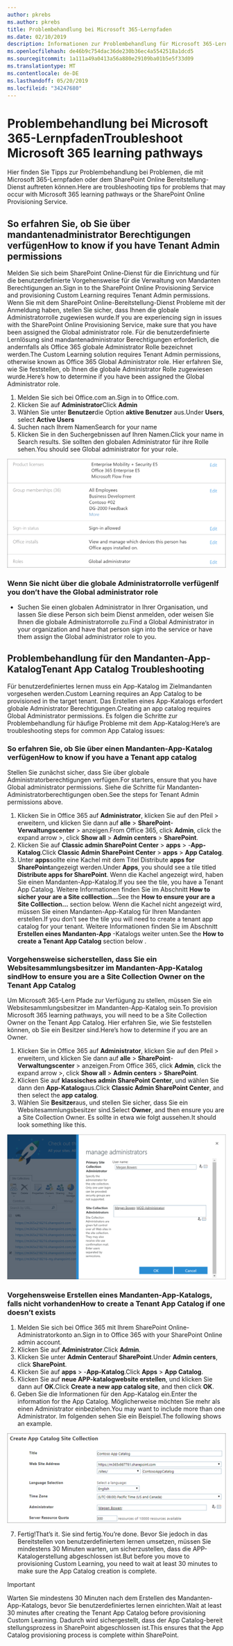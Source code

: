 ```yaml
---
author: pkrebs
ms.author: pkrebs
title: Problembehandlung bei Microsoft 365-Lernpfaden
ms.date: 02/10/2019
description: Informationen zur Problembehandlung für Microsoft 365-Lern Pfade
ms.openlocfilehash: de46b9c754dac36de230b36ec4a5542518a1dcd5
ms.sourcegitcommit: 1a111a49a0413a56a880e29109ba01b5e5f33d09
ms.translationtype: MT
ms.contentlocale: de-DE
ms.lasthandoff: 05/20/2019
ms.locfileid: "34247680"
---
```

# <a name="troubleshoot-microsoft-365-learning-pathways"></a><span data-ttu-id="5943d-103">Problembehandlung bei Microsoft 365-Lernpfaden</span><span class="sxs-lookup"><span data-stu-id="5943d-103">Troubleshoot Microsoft 365 learning pathways</span></span>

<span data-ttu-id="5943d-104">Hier finden Sie Tipps zur Problembehandlung bei Problemen, die mit Microsoft 365-Lernpfaden oder dem SharePoint Online Bereitstellung-Dienst auftreten können.</span><span class="sxs-lookup"><span data-stu-id="5943d-104">Here are troubleshooting tips for problems that may occur with Microsoft 365 learning pathways or the SharePoint Online Provisioning Service.</span></span>

## <a name="how-to-know-if-you-have-tenant-admin-permissions"></a><span data-ttu-id="5943d-105">So erfahren Sie, ob Sie über mandantenadministrator Berechtigungen verfügen</span><span class="sxs-lookup"><span data-stu-id="5943d-105">How to know if you have Tenant Admin permissions</span></span>

<span data-ttu-id="5943d-106">Melden Sie sich beim SharePoint Online-Dienst für die Einrichtung und für die benutzerdefinierte Vorgehensweise für die Verwaltung von Mandanten Berechtigungen an.</span><span class="sxs-lookup"><span data-stu-id="5943d-106">Sign in to the SharePoint Online Provisioning Service and provisioning Custom Learning requires Tenant Admin permissions.</span></span> <span data-ttu-id="5943d-107">Wenn Sie mit dem SharePoint Online-Bereitstellung-Dienst Probleme mit der Anmeldung haben, stellen Sie sicher, dass Ihnen die globale Administratorrolle zugewiesen wurde.</span><span class="sxs-lookup"><span data-stu-id="5943d-107">If you are experiencing sign in issues with the SharePoint Online Provisioning Service, make sure that you have been assigned the Global administrator role.</span></span> <span data-ttu-id="5943d-108">Für die benutzerdefinierte Lernlösung sind mandantenadministrator Berechtigungen erforderlich, die andernfalls als Office 365 globale Administrator Rolle bezeichnet werden.</span><span class="sxs-lookup"><span data-stu-id="5943d-108">The Custom Learning solution requires Tenant Admin permissions, otherwise known as Office 365 Global Administrator role.</span></span> <span data-ttu-id="5943d-109">Hier erfahren Sie, wie Sie feststellen, ob Ihnen die globale Administrator Rolle zugewiesen wurde.</span><span class="sxs-lookup"><span data-stu-id="5943d-109">Here’s how to determine if you have been assigned the Global Administrator role.</span></span>

1.  <span data-ttu-id="5943d-110">Melden Sie sich bei Office.com an.</span><span class="sxs-lookup"><span data-stu-id="5943d-110">Sign in to Office.com.</span></span>
2.  <span data-ttu-id="5943d-111">Klicken Sie auf **Administrator**</span><span class="sxs-lookup"><span data-stu-id="5943d-111">Click **Admin**</span></span>
3.  <span data-ttu-id="5943d-112">Wählen Sie unter **Benutzer**die Option **aktive Benutzer** aus.</span><span class="sxs-lookup"><span data-stu-id="5943d-112">Under **Users**, select **Active Users**</span></span>
4.  <span data-ttu-id="5943d-113">Suchen nach Ihrem Namen</span><span class="sxs-lookup"><span data-stu-id="5943d-113">Search for your name</span></span>
5.  <span data-ttu-id="5943d-114">Klicken Sie in den Suchergebnissen auf Ihren Namen.</span><span class="sxs-lookup"><span data-stu-id="5943d-114">Click your name in Search results.</span></span> <span data-ttu-id="5943d-115">Sie sollten den globalen Administrator für ihre Rolle sehen.</span><span class="sxs-lookup"><span data-stu-id="5943d-115">You should see Global administrator for your role.</span></span>

![CG-globaladminrole. png](media/cg-globaladminrole.png)

### <a name="if-you-dont-have-the-global-administrator-role"></a><span data-ttu-id="5943d-117">Wenn Sie nicht über die globale Administratorrolle verfügen</span><span class="sxs-lookup"><span data-stu-id="5943d-117">If you don’t have the Global administrator role</span></span>
- <span data-ttu-id="5943d-118">Suchen Sie einen globalen Administrator in Ihrer Organisation, und lassen Sie diese Person sich beim Dienst anmelden, oder weisen Sie Ihnen die globale Administratorrolle zu.</span><span class="sxs-lookup"><span data-stu-id="5943d-118">Find a Global Administrator in your organization and have that person sign into the service or have them assign the Global administrator role to you.</span></span>

## <a name="tenant-app-catalog-troubleshooting"></a><span data-ttu-id="5943d-119">Problembehandlung für den Mandanten-App-Katalog</span><span class="sxs-lookup"><span data-stu-id="5943d-119">Tenant App Catalog Troubleshooting</span></span>
<span data-ttu-id="5943d-120">Für benutzerdefiniertes lernen muss ein App-Katalog im Zielmandanten vorgesehen werden.</span><span class="sxs-lookup"><span data-stu-id="5943d-120">Custom Learning requires an App Catalog to be provisioned in the target tenant.</span></span> <span data-ttu-id="5943d-121">Das Erstellen eines App-Katalogs erfordert globale Administrator Berechtigungen.</span><span class="sxs-lookup"><span data-stu-id="5943d-121">Creating an app catalog requires Global Administrator permissions.</span></span> <span data-ttu-id="5943d-122">Es folgen die Schritte zur Problembehandlung für häufige Probleme mit dem App-Katalog:</span><span class="sxs-lookup"><span data-stu-id="5943d-122">Here’s are troubleshooting steps for common App Catalog issues:</span></span>

### <a name="how-to-know-if-you-have-a-tenant-app-catalog"></a><span data-ttu-id="5943d-123">So erfahren Sie, ob Sie über einen Mandanten-App-Katalog verfügen</span><span class="sxs-lookup"><span data-stu-id="5943d-123">How to know if you have a Tenant app catalog</span></span> 
<span data-ttu-id="5943d-124">Stellen Sie zunächst sicher, dass Sie über globale Administratorberechtigungen verfügen.</span><span class="sxs-lookup"><span data-stu-id="5943d-124">For starters, ensure that you have Global administrator permissions.</span></span> <span data-ttu-id="5943d-125">Siehe die Schritte für Mandanten-Administratorberechtigungen oben.</span><span class="sxs-lookup"><span data-stu-id="5943d-125">See the steps for Tenant Admin permissions above.</span></span>

1. <span data-ttu-id="5943d-126">Klicken Sie in Office 365 auf **Administrator**, klicken Sie auf den Pfeil > erweitern, und klicken Sie dann auf **alle** > **SharePoint**-**Verwaltungscenter** > anzeigen.</span><span class="sxs-lookup"><span data-stu-id="5943d-126">From Office 365, click **Admin**, click the expand arrow >, click **Show all** > **Admin centers** > **SharePoint**.</span></span>
2. <span data-ttu-id="5943d-127">Klicken Sie auf **Classic admin SharePoint Center** > **apps** > -**App-Katalog**.</span><span class="sxs-lookup"><span data-stu-id="5943d-127">Click **Classic Admin SharePoint Center** > **apps** > **App Catalog**.</span></span>
3. <span data-ttu-id="5943d-128">Unter **apps**sollte eine Kachel mit dem Titel Distribute **apps for SharePoint**angezeigt werden.</span><span class="sxs-lookup"><span data-stu-id="5943d-128">Under **Apps**, you should see a tile titled **Distribute apps for SharePoint**.</span></span> <span data-ttu-id="5943d-129">Wenn die Kachel angezeigt wird, haben Sie einen Mandanten-App-Katalog.</span><span class="sxs-lookup"><span data-stu-id="5943d-129">If you see the tile, you have a Tenant App Catalog.</span></span> <span data-ttu-id="5943d-130">Weitere Informationen finden Sie im Abschnitt **How to sicher your are a Site colllection...**</span><span class="sxs-lookup"><span data-stu-id="5943d-130">See the **How to ensure your are a Site Colllection...** section below.</span></span> <span data-ttu-id="5943d-131">Wenn die Kachel nicht angezeigt wird, müssen Sie einen Mandanten-App-Katalog für Ihren Mandanten erstellen.</span><span class="sxs-lookup"><span data-stu-id="5943d-131">If you don’t see the tile you will need to create a tenant app catalog for your tenant.</span></span> <span data-ttu-id="5943d-132">Weitere Informationen finden Sie im Abschnitt **Erstellen eines Mandanten-App** -Katalogs weiter unten.</span><span class="sxs-lookup"><span data-stu-id="5943d-132">See the **How to create a Tenant App Catalog** section below .</span></span>

### <a name="how-to-ensure-you-are-a-site-collection-owner-on-the-tenant-app-catalog"></a><span data-ttu-id="5943d-133">Vorgehensweise sicherstellen, dass Sie ein Websitesammlungsbesitzer im Mandanten-App-Katalog sind</span><span class="sxs-lookup"><span data-stu-id="5943d-133">How to ensure you are a Site Collection Owner on the Tenant App Catalog</span></span> 
<span data-ttu-id="5943d-134">Um Microsoft 365-Lern Pfade zur Verfügung zu stellen, müssen Sie ein Websitesammlungsbesitzer im Mandanten-App-Katalog sein.</span><span class="sxs-lookup"><span data-stu-id="5943d-134">To provision Microsoft 365 learning pathways, you will need to be a Site Collection Owner on the Tenant App Catalog.</span></span> <span data-ttu-id="5943d-135">Hier erfahren Sie, wie Sie feststellen können, ob Sie ein Besitzer sind.</span><span class="sxs-lookup"><span data-stu-id="5943d-135">Here’s how to determine if you are an Owner.</span></span>

1. <span data-ttu-id="5943d-136">Klicken Sie in Office 365 auf **Administrator**, klicken Sie auf den Pfeil > erweitern, und klicken Sie dann auf **alle** > **SharePoint**-**Verwaltungscenter** > anzeigen.</span><span class="sxs-lookup"><span data-stu-id="5943d-136">From Office 365, click **Admin**, click the expand arrow >, click **Show all** > **Admin centers** > **SharePoint**.</span></span>
2. <span data-ttu-id="5943d-137">Klicken Sie auf **klassisches admin SharePoint Center**, und wählen Sie dann den **App-Katalog**aus.</span><span class="sxs-lookup"><span data-stu-id="5943d-137">Click **Classic Admin SharePoint Center**, and then select the **app catalog**.</span></span>
3. <span data-ttu-id="5943d-138">Wählen Sie **Besitzer**aus, und stellen Sie sicher, dass Sie ein Websitesammlungsbesitzer sind.</span><span class="sxs-lookup"><span data-stu-id="5943d-138">Select **Owner**, and then ensure you are a Site Collection Owner.</span></span> <span data-ttu-id="5943d-139">Es sollte in etwa wie folgt aussehen.</span><span class="sxs-lookup"><span data-stu-id="5943d-139">It should look something like this.</span></span>
 
![CG-sitecollectionowner. png](media/cg-sitecollectionowner.png)

### <a name="how-to-create-a-tenant-app-catalog-if-one-doesnt-exists"></a><span data-ttu-id="5943d-141">Vorgehensweise Erstellen eines Mandanten-App-Katalogs, falls nicht vorhanden</span><span class="sxs-lookup"><span data-stu-id="5943d-141">How to create a Tenant App Catalog if one doesn’t exists</span></span> 
1. <span data-ttu-id="5943d-142">Melden Sie sich bei Office 365 mit Ihrem SharePoint Online-Administratorkonto an.</span><span class="sxs-lookup"><span data-stu-id="5943d-142">Sign in to Office 365 with your SharePoint Online admin account.</span></span>
2. <span data-ttu-id="5943d-143">Klicken Sie auf **Administrator**.</span><span class="sxs-lookup"><span data-stu-id="5943d-143">Click **Admin**.</span></span>
3. <span data-ttu-id="5943d-144">Klicken Sie unter **Admin Center**auf **SharePoint**.</span><span class="sxs-lookup"><span data-stu-id="5943d-144">Under **Admin centers**, click **SharePoint**.</span></span> 
4. <span data-ttu-id="5943d-145">Klicken Sie auf **apps** > -**App-Katalog**.</span><span class="sxs-lookup"><span data-stu-id="5943d-145">Click **Apps** > **App Catalog**.</span></span>
5. <span data-ttu-id="5943d-146">Klicken Sie auf **neue APP-katalogwebsite erstellen**, und klicken Sie dann auf **OK**.</span><span class="sxs-lookup"><span data-stu-id="5943d-146">Click **Create a new app catalog site**, and then click **OK**.</span></span> 
6.  <span data-ttu-id="5943d-147">Geben Sie die Informationen für den App-Katalog ein.</span><span class="sxs-lookup"><span data-stu-id="5943d-147">Enter the information for the App Catalog.</span></span> <span data-ttu-id="5943d-148">Möglicherweise möchten Sie mehr als einen Administrator einbeziehen.</span><span class="sxs-lookup"><span data-stu-id="5943d-148">You may want to include more than one Administrator.</span></span> <span data-ttu-id="5943d-149">Im folgenden sehen Sie ein Beispiel.</span><span class="sxs-lookup"><span data-stu-id="5943d-149">The following shows an example.</span></span>  

![CG-appcatalogfinish. png](media/cg-appcatalogfinish.png)

7.  <span data-ttu-id="5943d-151">Fertig!</span><span class="sxs-lookup"><span data-stu-id="5943d-151">That’s it.</span></span> <span data-ttu-id="5943d-152">Sie sind fertig.</span><span class="sxs-lookup"><span data-stu-id="5943d-152">You’re done.</span></span> <span data-ttu-id="5943d-153">Bevor Sie jedoch in das Bereitstellen von benutzerdefiniertem lernen umsetzen, müssen Sie mindestens 30 Minuten warten, um sicherzustellen, dass die APP-Katalogerstellung abgeschlossen ist.</span><span class="sxs-lookup"><span data-stu-id="5943d-153">But before you move to provisioning Custom Learning, you need to wait at least 30 minutes to make sure the App Catalog creation is complete.</span></span> 

> [!IMPORTANT]
> <span data-ttu-id="5943d-154">Warten Sie mindestens 30 Minuten nach dem Erstellen des Mandanten-App-Katalogs, bevor Sie benutzerdefiniertes lernen einrichten.</span><span class="sxs-lookup"><span data-stu-id="5943d-154">Wait at least 30 minutes after creating the Tenant App Catalog before provisioning Custom Learning.</span></span> <span data-ttu-id="5943d-155">Dadurch wird sichergestellt, dass der App Catalog-bereit stellungsprozess in SharePoint abgeschlossen ist.</span><span class="sxs-lookup"><span data-stu-id="5943d-155">This ensures that the App Catalog provisioning process is complete within SharePoint.</span></span> 